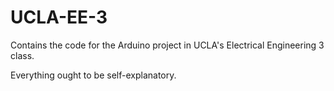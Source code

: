 # UCLA-EE-3
Contains the code for the Arduino project in UCLA's Electrical Engineering 3 class.

Everything ought to be self-explanatory.
